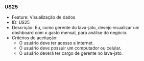 ### US25

- Feature: Visualização de dados
- ID: US25
- Descrição: Eu, como gerente do lava-jato, desejo visualizar um dashboard com o gasto mensal, para análise do negócio.
- Critérios de aceitação:
  * O usuário deve ter acesso a internet.
  * O usuário deve possuir um computador ou celular.
  * O usuário deverá ter cargo de gerente no lava-jato.